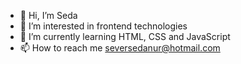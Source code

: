 - 👋 Hi, I’m Seda
- 👀 I’m interested in frontend technologies
- 🌱 I’m currently learning HTML, CSS and JavaScript
- 📫 How to reach me seversedanur@hotmail.com

<!---
sedasever/sedasever is a ✨ special ✨ repository because its `README.md` (this file) appears on your GitHub profile.
You can click the Preview link to take a look at your changes.
--->
